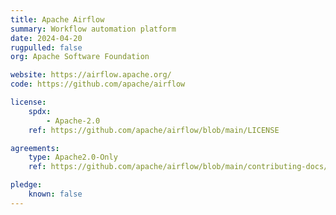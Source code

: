 ```yaml
---
title: Apache Airflow
summary: Workflow automation platform
date: 2024-04-20
rugpulled: false
org: Apache Software Foundation

website: https://airflow.apache.org/
code: https://github.com/apache/airflow

license:
    spdx:
        - Apache-2.0
    ref: https://github.com/apache/airflow/blob/main/LICENSE

agreements:
    type: Apache2.0-Only
    ref: https://github.com/apache/airflow/blob/main/contributing-docs/README.rst

pledge:
    known: false
---
```

